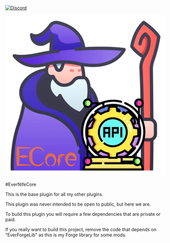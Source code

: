 [![Discord](https://img.shields.io/discord/899151012290498620.svg?label=discord&logo=discord)](https://discord.petrus.dev/)

<p align="center">
  <img src="icon/evernifecore.png" />
</p>


#EverNifeCore

This is the base plugin for all my other plugins.

This plugin was never intended to be open to public, but here we are.

To build this plugin you will require a few dependencies that are private or paid.

If you really want to build this project, remove the code that depends on "EverForgeLib" as this is my Forge library for some mods.